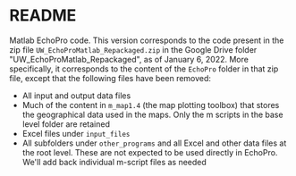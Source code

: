 # README

Matlab EchoPro code. This version corresponds to the code present in the zip file `UW_EchoProMatlab_Repackaged.zip` in the Google Drive folder "UW_EchoProMatlab_Repackaged", as of January 6, 2022. More specifically, it corresponds to the content of the `EchoPro` folder in that zip file, except that the following files have been removed:

- All input and output data files
- Much of the content in `m_map1.4` (the map plotting toolbox)  that stores the geographical data used in the maps. Only the m scripts in the base level folder are retained
- Excel files under `input_files`
- All subfolders under `other_programs` and all Excel and other data files at the root level. These are not expected to be used directly in EchoPro. We'll add back individual m-script files as needed

